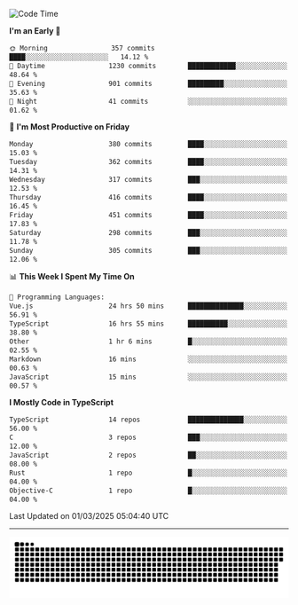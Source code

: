 <!--
<picture>
  <source
    srcset="https://github-readme-stats.vercel.app/api?username=kevinxft&show_icons=true&theme=dark"
    media="(prefers-color-scheme: dark)"
  />
  <source
    srcset="https://github-readme-stats.vercel.app/api?username=kevinxft&show_icons=true"
    media="(prefers-color-scheme: light), (prefers-color-scheme: no-preference)"
  />
  <img src="https://github-readme-stats.vercel.app/api?username=kevinxft&show_icons=true" />
</picture>
-->

<!--START_SECTION:waka-->
![Code Time](http://img.shields.io/badge/Code%20Time-3%2C166%20hrs%2039%20mins-blue)

**I'm an Early 🐤** 

```text
🌞 Morning                357 commits         ████░░░░░░░░░░░░░░░░░░░░░   14.12 % 
🌆 Daytime                1230 commits        ████████████░░░░░░░░░░░░░   48.64 % 
🌃 Evening                901 commits         █████████░░░░░░░░░░░░░░░░   35.63 % 
🌙 Night                  41 commits          ░░░░░░░░░░░░░░░░░░░░░░░░░   01.62 % 
```
📅 **I'm Most Productive on Friday** 

```text
Monday                   380 commits         ████░░░░░░░░░░░░░░░░░░░░░   15.03 % 
Tuesday                  362 commits         ████░░░░░░░░░░░░░░░░░░░░░   14.31 % 
Wednesday                317 commits         ███░░░░░░░░░░░░░░░░░░░░░░   12.53 % 
Thursday                 416 commits         ████░░░░░░░░░░░░░░░░░░░░░   16.45 % 
Friday                   451 commits         ████░░░░░░░░░░░░░░░░░░░░░   17.83 % 
Saturday                 298 commits         ███░░░░░░░░░░░░░░░░░░░░░░   11.78 % 
Sunday                   305 commits         ███░░░░░░░░░░░░░░░░░░░░░░   12.06 % 
```


📊 **This Week I Spent My Time On** 

```text
💬 Programming Languages: 
Vue.js                   24 hrs 50 mins      ██████████████░░░░░░░░░░░   56.91 % 
TypeScript               16 hrs 55 mins      ██████████░░░░░░░░░░░░░░░   38.80 % 
Other                    1 hr 6 mins         █░░░░░░░░░░░░░░░░░░░░░░░░   02.55 % 
Markdown                 16 mins             ░░░░░░░░░░░░░░░░░░░░░░░░░   00.63 % 
JavaScript               15 mins             ░░░░░░░░░░░░░░░░░░░░░░░░░   00.57 % 
```

**I Mostly Code in TypeScript** 

```text
TypeScript               14 repos            ██████████████░░░░░░░░░░░   56.00 % 
C                        3 repos             ███░░░░░░░░░░░░░░░░░░░░░░   12.00 % 
JavaScript               2 repos             ██░░░░░░░░░░░░░░░░░░░░░░░   08.00 % 
Rust                     1 repo              █░░░░░░░░░░░░░░░░░░░░░░░░   04.00 % 
Objective-C              1 repo              █░░░░░░░░░░░░░░░░░░░░░░░░   04.00 % 
```




 Last Updated on 01/03/2025 05:04:40 UTC
<!--END_SECTION:waka-->

---

<picture>
  <source media="(prefers-color-scheme: dark)" srcset="https://raw.githubusercontent.com/kevinxft/kevinxft/output/github-contribution-grid-snake-dark.svg">
  <source media="(prefers-color-scheme: light)" srcset="https://raw.githubusercontent.com/kevinxft/kevinxft/output/github-contribution-grid-snake.svg">
  <img alt="github contribution grid snake animation" src="https://raw.githubusercontent.com/kevinxft/kevinxft/output/github-contribution-grid-snake.svg">
</picture>